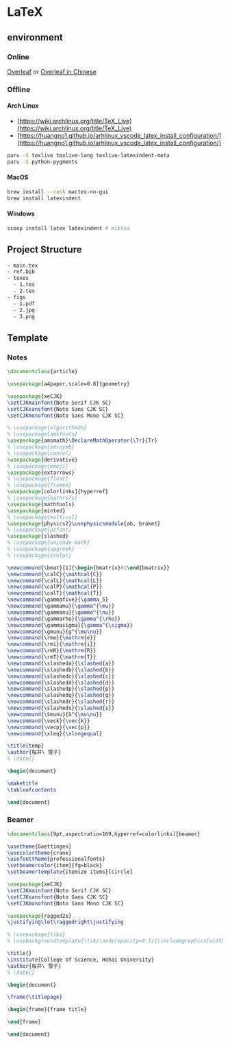 # LaTeX

## environment

### Online

[Overleaf](https://www.overleaf.com/) or [Overleaf in Chinese](https://cn.overleaf.com/)

### Offline

#### Arch Linux

- [https://wiki.archlinux.org/title/TeX_Live](https://wiki.archlinux.org/title/TeX_Live)
- [https://huangno1.github.io/arhlinux_vscode_latex_install_configuration/](https://huangno1.github.io/arhlinux_vscode_latex_install_configuration/)

```sh
paru -S texlive texlive-lang texlive-latexindent-meta
paru -S python-pygments
```

#### MacOS

```sh
brew install --cask mactex-no-gui
brew install latexindent
```

#### Windows

```sh
scoop install latex latexindent # miktex
```

## Project Structure

```sh
- main.tex
- ref.bib
- texes
  - 1.tex
  - 2.tex
- figs
  - 1.pdf
  - 2.jpg
  - 3.png
```

## Template

### Notes

```latex
\documentclass{article}

\usepackage[a4paper,scale=0.8]{geometry}

\usepackage{xeCJK}
\setCJKmainfont{Noto Serif CJK SC}
\setCJKsansfont{Noto Sans CJK SC}
\setCJKmonofont{Noto Sans Mono CJK SC}

% \usepackage{algorithm2e}
% \usepackage{amsfonts}
\usepackage{amsmath}\DeclareMathOperator{\Tr}{Tr}
% \usepackage{amssymb}
% \usepackage{cancel}
\usepackage{derivative}
% \usepackage{emoji}
\usepackage{extarrows}
% \usepackage{float}
% \usepackage{framed}
\usepackage[colorlinks]{hyperref}
% \usepackage{mathrsfs}
\usepackage{mathtools}
\usepackage{minted}
% \usepackage{multicol}
\usepackage{physics2}\usephysicsmodule{ab, braket}
% \usepackage{pifont}
\usepackage{slashed}
% \usepackage{unicode-math}
% \usepackage{upgreek}
% \usepackage{xcolor}

\newcommand{\bmat}[1]{\begin{bmatrix}#1\end{bmatrix}}
\newcommand{\calC}{\mathcal{C}}
\newcommand{\calL}{\mathcal{L}}
\newcommand{\calP}{\mathcal{P}}
\newcommand{\calT}{\mathcal{T}}
\newcommand{\gammafive}{\gamma_5}
\newcommand{\gammamu}{\gamma^{\mu}}
\newcommand{\gammanu}{\gamma^{\nu}}
\newcommand{\gammarho}{\gamma^{\rho}}
\newcommand{\gammasigma}{\gamma^{\sigma}}
\newcommand{\gmunu}{g^{\mu\nu}}
\newcommand{\rme}{\mathrm{e}}
\newcommand{\rmi}{\mathrm{i}}
\newcommand{\rmR}{\mathrm{R}}
\newcommand{\rmT}{\mathrm{T}}
\newcommand{\slasheda}{\slashed{a}}
\newcommand{\slashedb}{\slashed{b}}
\newcommand{\slashedc}{\slashed{c}}
\newcommand{\slashedd}{\slashed{d}}
\newcommand{\slashedp}{\slashed{p}}
\newcommand{\slashedq}{\slashed{q}}
\newcommand{\slashedr}{\slashed{r}}
\newcommand{\slasheds}{\slashed{s}}
\newcommand{\Smunu}{S^{\mu\nu}}
\newcommand{\veck}{\vec{k}}
\newcommand{\vecp}{\vec{p}}
\newcommand{\xleq}{\xlongequal}

\title{temp}
\author{桜井\ 雪子}
% \date{}

\begin{document}

\maketitle
\tableofcontents

\end{document}
```

### Beamer

```latex
\documentclass[9pt,aspectratio=169,hyperref=colorlinks]{beamer}

\usetheme{Goettingen}
\usecolortheme{crane}
\usefonttheme{professionalfonts}
\setbeamercolor{item}{fg=black}
\setbeamertemplate{itemize items}[circle]

\usepackage{xeCJK}
\setCJKmainfont{Noto Serif CJK SC}
\setCJKsansfont{Noto Sans CJK SC}
\setCJKmonofont{Noto Sans Mono CJK SC}

\usepackage{ragged2e}
\justifying\let\raggedright\justifying

% \usepackage{tikz}
% \usebackgroundtemplate{\tikz\node[opacity=0.1]{\includegraphics[width=\paperwidth]{background.jpeg}};}

\title{}
\institute{College of Science, Hohai University}
\author{桜井\ 雪子}
% \date{}

\begin{document}

\frame{\titlepage}

\begin{frame}{frame title}

\end{frame}

\end{document}
```
